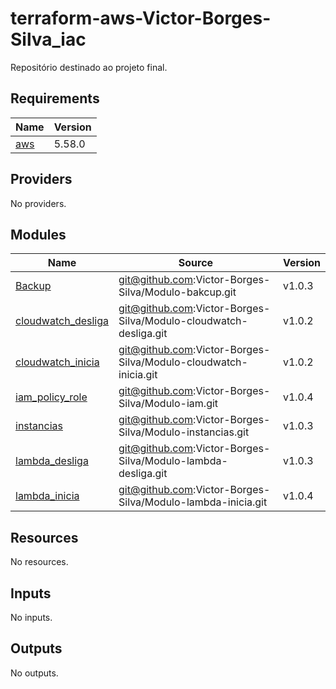 # terraform-aws-Victor-Borges-Silva_iac
Repositório destinado ao projeto final. 

<!-- BEGIN_TF_DOCS -->
## Requirements

| Name | Version |
|------|---------|
| <a name="requirement_aws"></a> [aws](#requirement\_aws) | 5.58.0 |

## Providers

No providers.

## Modules

| Name | Source | Version |
|------|--------|---------|
| <a name="module_Backup"></a> [Backup](#module\_Backup) | git@github.com:Victor-Borges-Silva/Modulo-bakcup.git | v1.0.3 |
| <a name="module_cloudwatch_desliga"></a> [cloudwatch\_desliga](#module\_cloudwatch\_desliga) | git@github.com:Victor-Borges-Silva/Modulo-cloudwatch-desliga.git | v1.0.2 |
| <a name="module_cloudwatch_inicia"></a> [cloudwatch\_inicia](#module\_cloudwatch\_inicia) | git@github.com:Victor-Borges-Silva/Modulo-cloudwatch-inicia.git | v1.0.2 |
| <a name="module_iam_policy_role"></a> [iam\_policy\_role](#module\_iam\_policy\_role) | git@github.com:Victor-Borges-Silva/Modulo-iam.git | v1.0.4 |
| <a name="module_instancias"></a> [instancias](#module\_instancias) | git@github.com:Victor-Borges-Silva/Modulo-instancias.git | v1.0.3 |
| <a name="module_lambda_desliga"></a> [lambda\_desliga](#module\_lambda\_desliga) | git@github.com:Victor-Borges-Silva/Modulo-lambda-desliga.git | v1.0.3 |
| <a name="module_lambda_inicia"></a> [lambda\_inicia](#module\_lambda\_inicia) | git@github.com:Victor-Borges-Silva/Modulo-lambda-inicia.git | v1.0.4 |

## Resources

No resources.

## Inputs

No inputs.

## Outputs

No outputs.
<!-- END_TF_DOCS -->